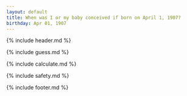 ```yaml
---
layout: default
title: When was I or my baby conceived if born on April 1, 1907?
birthday: Apr 01, 1907
---
```


{% include header.md %}

{% include guess.md %}

{% include calculate.md %}

{% include safety.md %}

{% include footer.md %}



